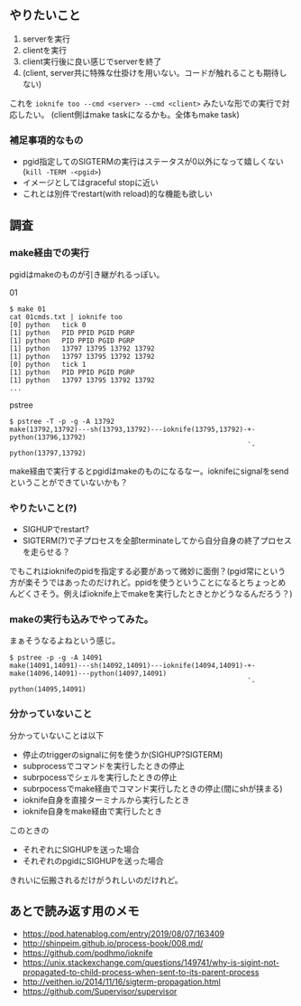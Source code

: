 ## やりたいこと

1. serverを実行
2. clientを実行
3. client実行後に良い感じでserverを終了
4. (client, server共に特殊な仕掛けを用いない。コードが触れることも期待しない)

これを `ioknife too --cmd <server> --cmd <client>` みたいな形での実行で対応したい。
(client側はmake taskになるかも。全体もmake task)

### 補足事項的なもの

- pgid指定してのSIGTERMの実行はステータスが0以外になって嬉しくない(`kill -TERM -<pgid>`)
- イメージとしてはgraceful stopに近い
- これとは別件でrestart(with reload)的な機能も欲しい

## 調査

### make経由での実行

pgidはmakeのものが引き継がれるっぽい。

01

```console
$ make 01
cat 01cmds.txt | ioknife too
[0] python   tick 0
[1] python   PID PPID PGID PGRP
[1] python   PID PPID PGID PGRP
[1] python   13797 13795 13792 13792
[1] python   13797 13795 13792 13792
[0] python   tick 1
[1] python   PID PPID PGID PGRP
[1] python   13797 13795 13792 13792
...
```

pstree

```console
$ pstree -T -p -g -A 13792
make(13792,13792)---sh(13793,13792)---ioknife(13795,13792)-+-python(13796,13792)
                                                           `-python(13797,13792)

```

make経由で実行するとpgidはmakeのものになるなー。ioknifeにsignalをsendということができていないかも？

### やりたいこと(?)

- SIGHUPでrestart?
- SIGTERM(?)で子プロセスを全部terminateしてから自分自身の終了プロセスを走らせる？

でもこれはioknifeのpidを指定する必要があって微妙に面倒？(pgid常にという方が楽そうではあったのだけれど。ppidを使うということになるとちょっとめんどくさそう。例えばioknife上でmakeを実行したときとかどうなるんだろう？)

### makeの実行も込みでやってみた。

まぁそうなるよねという感じ。

```console
$ pstree -p -g -A 14091
make(14091,14091)---sh(14092,14091)---ioknife(14094,14091)-+-make(14096,14091)---python(14097,14091)
                                                           `-python(14095,14091)
```

### 分かっていないこと

分かっていないことは以下

- 停止のtriggerのsignalに何を使うか(SIGHUP?SIGTERM)
- subprocessでコマンドを実行したときの停止
- subrpocessでシェルを実行したときの停止
- subrpocessでmake経由でコマンド実行したときの停止(間にshが挟まる)
- ioknife自身を直接ターミナルから実行したとき
- ioknife自身をmake経由で実行したとき

このときの

- それぞれにSIGHUPを送った場合
- それぞれのpgidにSIGHUPを送った場合

きれいに伝搬されるだけがうれしいのだけれど。


## あとで読み返す用のメモ

- https://pod.hatenablog.com/entry/2019/08/07/163409
- http://shinpeim.github.io/process-book/008.md/
- https://github.com/podhmo/ioknife
- https://unix.stackexchange.com/questions/149741/why-is-sigint-not-propagated-to-child-process-when-sent-to-its-parent-process
- http://veithen.io/2014/11/16/sigterm-propagation.html
- https://github.com/Supervisor/supervisor
